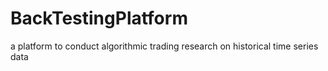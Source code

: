# BackTestingPlatform
a platform to conduct algorithmic trading research on historical time series data

